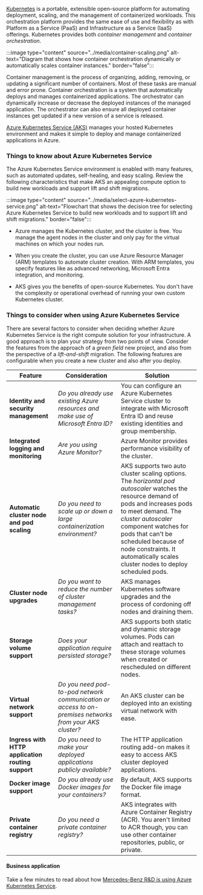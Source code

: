 [Kubernetes](https://azure.microsoft.com/topic/what-is-kubernetes/) is a portable, extensible open-source platform for automating deployment, scaling, and the management of containerized workloads. This orchestration platform provides the same ease of use and flexibility as with Platform as a Service (PaaS) and Infrastructure as a Service (IaaS) offerings. Kubernetes provides both _container management_ and _container orchestration_. 

:::image type="content" source="../media/container-scaling.png" alt-text="Diagram that shows how container orchestration dynamically or automatically scales container instances." border="false":::

Container management is the process of organizing, adding, removing, or updating a significant number of containers. Most of these tasks are manual and error prone. Container orchestration is a system that automatically deploys and manages containerized applications. The orchestrator can dynamically increase or decrease the deployed instances of the managed application. The orchestrator can also ensure all deployed container instances get updated if a new version of a service is released.

[Azure Kubernetes Service (AKS)](/azure/aks/intro-kubernetes) manages your hosted Kubernetes environment and makes it simple to deploy and manage containerized applications in Azure. 

### Things to know about Azure Kubernetes Service

The Azure Kubernetes Service environment is enabled with many features, such as automated updates, self-healing, and easy scaling. Review the following characteristics that make AKS an appealing compute option to build new workloads and support lift and shift migrations.   

:::image type="content" source="../media/select-azure-kubernetes-service.png" alt-text="Flowchart that shows the decision tree for selecting Azure Kubernetes Service to build new workloads and to support lift and shift migrations." border="false":::

- Azure manages the Kubernetes cluster, and the cluster is free. You manage the agent nodes in the cluster and only pay for the virtual machines on which your nodes run.

- When you create the cluster, you can use Azure Resource Manager (ARM) templates to automate cluster creation. With ARM templates, you specify features like as advanced networking, Microsoft Entra integration, and monitoring. 

- AKS gives you the benefits of open-source Kubernetes. You don't have the complexity or operational overhead of running your own custom Kubernetes cluster.

### Things to consider when using Azure Kubernetes Service

There are several factors to consider when deciding whether Azure Kubernetes Service is the right compute solution for your infrastructure. A good approach is to plan your strategy from two points of view. Consider the features from the approach of a _green field_ new project, and also from the perspective of a _lift-and-shift_ migration. The following features are configurable when you create a new cluster and also after you deploy.

| Feature | Consideration | Solution |
| --- | --- | --- |
| **Identity and security management** | _Do you already use existing Azure resources and make use of Microsoft Entra ID?_ | You can configure an Azure Kubernetes Service cluster to integrate with Microsoft Entra ID and reuse existing identities and group membership. |
| **Integrated logging and monitoring** | _Are you using Azure Monitor?_ | Azure Monitor provides performance visibility of the cluster. |
| **Automatic cluster node and pod scaling** | _Do you need to scale up or down a large containerization environment?_ | AKS supports two auto cluster scaling options. The _horizontal pod autoscaler_ watches the resource demand of pods and increases pods to meet demand. The _cluster autoscaler_ component watches for pods that can't be scheduled because of node constraints. It automatically scales cluster nodes to deploy scheduled pods. |
| **Cluster node upgrades** | _Do you want to reduce the number of cluster management tasks?_ | AKS manages Kubernetes software upgrades and the process of cordoning off nodes and draining them. |
| **Storage volume support** | _Does your application require persisted storage?_ | AKS supports both static and dynamic storage volumes. Pods can attach and reattach to these storage volumes when created or rescheduled on different nodes. |
| **Virtual network support** | _Do you need pod-to-pod network communication or access to on-premises networks from your AKS cluster?_ | An AKS cluster can be deployed into an existing virtual network with ease. |
| **Ingress with HTTP application routing support** | _Do you need to make your deployed applications publicly available?_ | The HTTP application routing add-on makes it easy to access AKS cluster deployed applications. |
| **Docker image support** | _Do you already use Docker images for your containers?_ | By default, AKS supports the Docker file image format. |
| **Private container registry** | _Do you need a private container registry?_ | AKS integrates with Azure Container Registry (ACR). You aren't limited to ACR though, you can use other container repositories, public, or private. |

#### Business application

Take a few minutes to read about how [Mercedes-Benz R&D is using Azure Kubernetes Service](https://customers.microsoft.com/story/784791-mercedes-benz-r-and-d-creates-container-driven-cars-powered-by-microsoft-azure).
